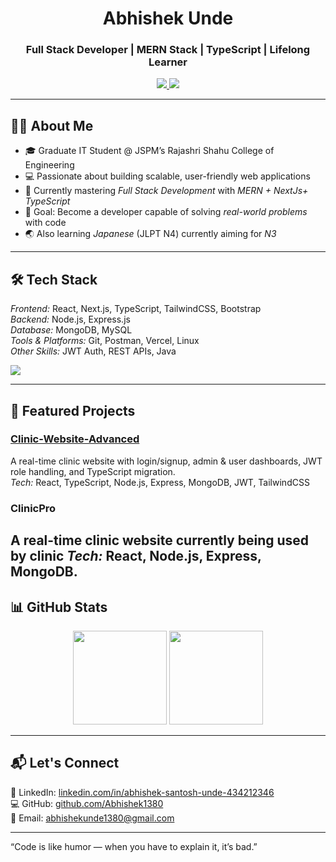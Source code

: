 <h1 align="center">Abhishek Unde</h1>
<h3 align="center">Full Stack Developer | MERN Stack | TypeScript | Lifelong Learner</h3>

<p align="center">
  <a href="https://www.linkedin.com/in/abhishek-santosh-unde-434212346">
    <img src="https://img.shields.io/badge/LinkedIn-Abhishek%20Unde-blue?style=for-the-badge&logo=linkedin" />
  </a>
  <a href="https://github.com/Abhishek1380">
    <img src="https://img.shields.io/badge/GitHub-Abhishek1380-black?style=for-the-badge&logo=github" />
  </a>
</p>

---

## 👨‍💻 About Me  
- 🎓 Graduate IT Student @ JSPM’s Rajashri Shahu College of Engineering  
- 💻 Passionate about building scalable, user-friendly web applications  
- 🌱 Currently mastering *Full Stack Development* with *MERN + NextJs+ TypeScript*  
- 🎯 Goal: Become a developer capable of solving *real-world problems* with code  
- 🌏 Also learning *Japanese* (JLPT N4) currently aiming for *N3*  

---

## 🛠 Tech Stack  
*Frontend:* React, Next.js, TypeScript, TailwindCSS, Bootstrap  
*Backend:* Node.js, Express.js  
*Database:* MongoDB, MySQL  
*Tools & Platforms:* Git, Postman, Vercel, Linux  
*Other Skills:* JWT Auth, REST APIs, Java  

<p align="left">
  <img src="https://skillicons.dev/icons?i=react,nextjs,ts,tailwind,bootstrap,nodejs,express,mongodb,mysql,java,,git,postman" />
</p>

---

## 📌 Featured Projects  
### [Clinic-Website-Advanced](https://clinic-pro-x.vercel.app)  
A real-time clinic website with login/signup, admin & user dashboards, JWT role handling, and TypeScript migration.  
*Tech:* React, TypeScript, Node.js, Express, MongoDB, JWT, TailwindCSS  

### ClinicPro
 A real-time clinic website currently being used by clinic
*Tech:* React, Node.js, Express, MongoDB.
---

## 📊 GitHub Stats  
<p align="center">
  <img src="https://github-readme-stats.vercel.app/api?username=Abhishek1380&show_icons=true&theme=react" height="150" />
  <img src="https://github-readme-stats.vercel.app/api/top-langs/?username=Abhishek1380&layout=compact&theme=react" height="150" />
</p>

---

## 📬 Let's Connect  
💼 LinkedIn: [linkedin.com/in/abhishek-santosh-unde-434212346](https://www.linkedin.com/in/abhishek-santosh-unde-434212346)  
💻 GitHub: [github.com/Abhishek1380](https://github.com/Abhishek1380)  
📧 Email: abhishekunde1380@gmail.com  

---
 “Code is like humor — when you have to explain it, it’s bad.”
